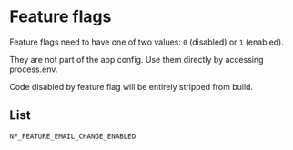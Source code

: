 # Feature flags

Feature flags need to have one of two values: `0` (disabled) or `1` (enabled).

They are not part of the app config. Use them directly by accessing process.env.

Code disabled by feature flag will be entirely stripped from build.

## List

```
NF_FEATURE_EMAIL_CHANGE_ENABLED
```
